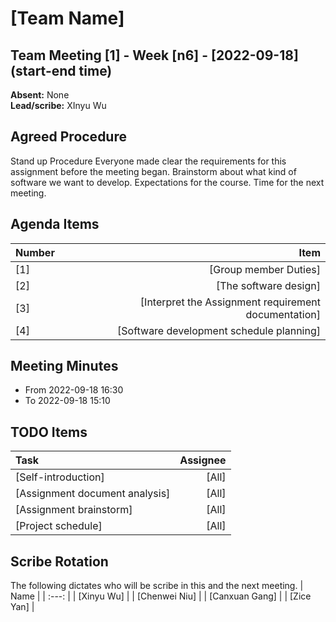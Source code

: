 # [Team Name]

## Team Meeting [1] - Week [n6] - [2022-09-18] (start-end time)
**Absent:** None
<br>
**Lead/scribe:** XInyu Wu

## Agreed Procedure
Stand up Procedure
Everyone made clear the requirements for this assignment before the meeting began.
Brainstorm about what kind of software we want to develop.
Expectations for the course.
Time for the next meeting.

## Agenda Items
| Number |                                                                             Item |
|:-------|---------------------------------------------------------------------------------:|
| [1]    |                                                            [Group member Duties] |
| [2]    |                                                            [The software design] |
| [3]    |                             [Interpret the Assignment requirement documentation] |
| [4]    |                                         [Software development schedule planning] |

## Meeting Minutes
- From 2022-09-18 16:30
- To 2022-09-18 15:10

## TODO Items
| Task                           | Assignee |
|:-------------------------------|---------:|
| [Self-introduction]            |    [All] |
| [Assignment document analysis] |    [All] |
| [Assignment brainstorm]        |    [All] |
| [Project schedule]             |    [All] |

## Scribe Rotation
The following dictates who will be scribe in this and the next meeting.
| Name |
| :---: |
| [Xinyu Wu] |
| [Chenwei Niu] |
| [Canxuan Gang] |
| [Zice Yan] |
